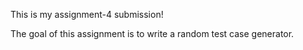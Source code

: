 This is my assignment-4 submission!

The goal of this assignment is to write a random test case generator.







